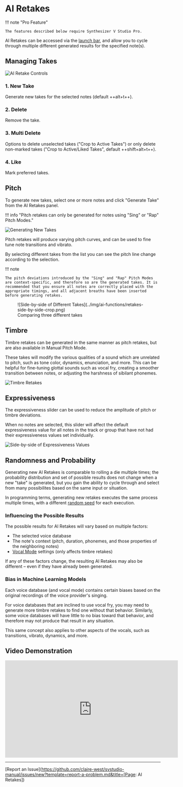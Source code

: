 # AI Retakes

!!! note "Pro Feature"

    The features described below require Synthesizer V Studio Pro.

AI Retakes can be accessed via the [launch bar](../workspace/side-panels.md), and allow you to cycle through multiple different generated results for the specified note(s).

## Managing Takes

![AI Retake Controls](../img/ai-functions/retakes-controls.png)

### 1. New Take
Generate new takes for the selected notes (default ++alt+t++).

### 2. Delete
Remove the take.

### 3. Multi Delete
Options to delete unselected takes ("Crop to Active Takes") or only delete non-marked takes ("Crop to Active/Liked Takes", default ++shift+alt+t++).

### 4. Like
Mark preferred takes.

## Pitch

To generate new takes, select one or more notes and click "Generate Take" from the AI Retakes panel.

!!! info "Pitch retakes can only be generated for notes using "Sing" or "Rap" Pitch Modes."

![Generating New Takes](../img/ai-functions/retakes-new.png)

Pitch retakes will produce varying pitch curves, and can be used to fine tune note transitions and vibrato.

By selecting different takes from the list you can see the pitch line change according to the selection.

!!! note

    The pitch deviations introduced by the "Sing" and "Rap" Pitch Modes are context-specific, and therefore so are the generated takes. It is recommended that you ensure all notes are correctly placed with the appropriate timings, and all adjacent breaths have been inserted before generating retakes.


<figure markdown>
  ![Side-by-side of Different Takes](../img/ai-functions/retakes-side-by-side-crop.png)
  <figcaption>Comparing three different takes</figcaption>
</figure>

## Timbre

Timbre retakes can be generated in the same manner as pitch retakes, but are also available in Manual Pitch Mode.

These takes will modify the various qualities of a sound which are unrelated to pitch, such as tone color, dynamics, enunciation, and more. This can be helpful for fine-tuning glottal sounds such as vocal fry, creating a smoother transition between notes, or adjusting the harshness of sibilant phonemes.

![Timbre Retakes](../img/ai-functions/retakes-timbre.png)

## Expressiveness

The expressiveness slider can be used to reduce the amplitude of pitch or timbre deviations.

When no notes are selected, this slider will affect the default expressiveness value for all notes in the track or group that have not had their expressiveness values set individually.

![Side-by-side of Expressiveness Values](../img/ai-functions/retakes-expressiveness-crop.png)

## Randomness and Probability

Generating new AI Retakes is comparable to rolling a die multiple times; the probability distribution and set of possible results does not change when a new "take" is generated, but you gain the ability to cycle through and select from many possibilites based on the same input or situation.

In programming terms, generating new retakes executes the same process multiple times, with a different [random seed](https://en.wikipedia.org/wiki/Random_seed) for each execution.

### Influencing the Possible Results

The possible results for AI Retakes will vary based on multiple factors:

* The selected voice database
* The note's context (pitch, duration, phonemes, and those properties of the neighboring notes)
* [Vocal Mode](vocal-modes.md) settings (only affects timbre retakes)

If any of these factors change, the resulting AI Retakes may also be different – even if they have already been generated.

### Bias in Machine Learning Models

Each voice database (and vocal mode) contains certain biases based on the original recordings of the voice provider's singing.

For voice databases that are inclined to use vocal fry, you may need to generate more timbre retakes to find one without that behavior. Similarly, some voice databases will have little to no bias toward that behavior, and therefore may not produce that result in any situation.

This same concept also applies to other aspects of the vocals, such as transitions, vibrato, dynamics, and more.

## Video Demonstration

<iframe width="560" height="315" src="https://www.youtube-nocookie.com/embed/VyvXI3jEyRo" title="YouTube video player" frameborder="0" allowfullscreen></iframe>

---

[Report an Issue](https://github.com/claire-west/svstudio-manual/issues/new?template=report-a-problem.md&title=[Page: AI Retakes])